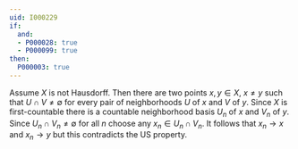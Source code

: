 ```yaml
---
uid: I000229
if:
  and:
  - P000028: true
  - P000099: true
then:
  P000003: true
---
```


Assume $X$ is not Hausdorff. Then there are two points $x, y \in X$, $x \neq y$ such that $U \cap V \neq \emptyset$ for every pair of neighborhoods $U$ of $x$ and $V$ of $y$. Since $X$ is first-countable there is a countable neighborhood basis $U_n$ of $x$ and $V_n$ of $y$. Since $U_n \cap V_n \neq \emptyset$ for all $n$ choose any $x_n \in U_n \cap V_n$. It follows that $x_n \to x$ and $x_n \to y$ but this contradicts the US property.

